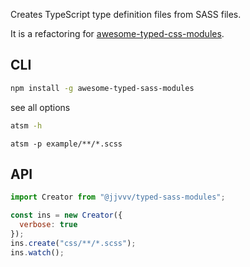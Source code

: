 Creates TypeScript type definition files from SASS files.

It is a refactoring for [awesome-typed-css-modules](https://github.com/Feiyang1/awesome-typed-sass-modules).

## CLI

```sh
npm install -g awesome-typed-sass-modules
```

see all options

```sh
atsm -h
```

```
atsm -p example/**/*.scss
```

## API

```javascript
import Creator from "@jjvvv/typed-sass-modules";

const ins = new Creator({
  verbose: true
});
ins.create("css/**/*.scss");
ins.watch();
```
